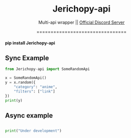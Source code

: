 <h1 align="center"> Jerichopy-api </h1>
<p align="center">Multi-api wrapper || <a href="https://discord.gg/cfTdyRYNvq"> Official Discord Server </a></p>
<p align="center">
================================

#### pip install Jerichopy-api


Sync Example
--------------

```Python
from Jerichopy-api import SomeRandomApi

x = SomeRandomApi()
y = x.random({
    "category": "anime",
    "filters": ["link"]
})
print(y)

```

Async example
--------------

```Python

print("Under development")

```